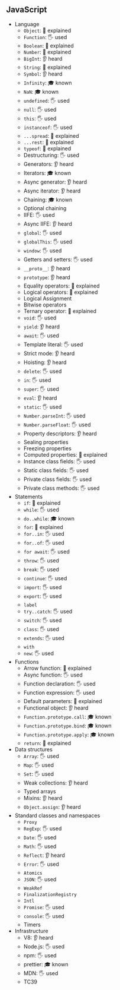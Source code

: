 ## JavaScript

- Language
  - `Object`: 🙋 explained
  - `Function`: 🖐️ used
  - `Boolean`: 🙋 explained
  - `Number`: 🙋 explained
  - `BigInt`: 👂 heard
  - `String`: 🙋 explained
  - `Symbol`: 👂 heard
  - `Infinity`: 🎓 known
  - `NaN`: 🎓 known
  - `undefined`: 🖐️ used
  - `null`: 🖐️ used
  - `this`: 🖐️ used
  - `instanceof`: 🖐️ used
  - `...spread`: 🙋 explained
  - `...rest`: 🙋 explained
  - `typeof`: 🙋 explained
  - Destructuring: 🖐️ used
  - Generators: 👂 heard
  - Iterators: 🎓 known
  - Async generator: 👂 heard
  - Async iterator: 👂 heard
  - Chaining: 🎓 known
  - Optional chaining
  - IIFE: 🖐️ used
  - Async IIFE: 👂 heard
  - `global`: 🖐️ used
  - `globalThis`: 🖐️ used
  - `window`: 🖐️ used
  - Getters and setters: 🖐️ used
  - `__proto__`: 👂 heard
  - `prototype`: 👂 heard
  - Equality operators: 🙋 explained
  - Logical operators: 🙋 explained
  - Logical Assignment
  - Bitwise operators
  - Ternary operator: 🙋 explained
  - `void`: 🖐️ used
  - `yield`: 👂 heard
  - `await`: 🖐️ used
  - Template literal: 🖐️ used
  - Strict mode: 👂 heard
  - Hoisting: 👂 heard
  - `delete`: 🖐️ used
  - `in`: 🖐️ used
  - `super`: 🖐️ used
  - `eval`: 👂 heard
  - `static`: 🖐️ used
  - `Number.parseInt`: 🖐️ used
  - `Number.parseFloat`: 🖐️ used
  - Property descriptors: 👂 heard
  - Sealing properties
  - Freezing properties
  - Computed properties: 🙋 explained
  - Instance class fields: 🖐️ used
  - Static class fields: 🖐️ used
  - Private class fields: 🖐️ used
  - Private class methods: 🖐️ used
- Statements
  - `if`: 🙋 explained
  - `while`: 🖐️ used
  - `do..while`: 🎓 known
  - `for`: 🙋 explained
  - `for..in`: 🖐️ used
  - `for..of`: 🖐️ used
  - `for await`: 🖐️ used
  - `throw`: 🖐️ used
  - `break`: 🖐️ used
  - `continue`: 🖐️ used
  - `import`: 🖐️ used
  - `export`: 🖐️ used
  - `label`
  - `try..catch`: 🖐️ used
  - `switch`: 🖐️ used
  - `class`: 🖐️ used
  - `extends`: 🖐️ used
  - `with`
  - `new`: 🖐️ used
- Functions
  - Arrow function: 🙋 explained
  - Async function: 🖐️ used
  - Function declaration: 🖐️ used
  - Function expression: 🖐️ used
  - Default parameters: 🙋 explained
  - Functional object: 👂 heard
  - `Function.prototype.call`: 🎓 known
  - `Function.prototype.bind`: 🎓 known
  - `Function.prototype.apply`: 🎓 known
  - `return`: 🙋 explained
- Data structures
  - `Array`: 🖐️ used
  - `Map`: 🖐️ used
  - `Set`: 🖐️ used
  - Weak collections: 👂 heard
  - Typed arrays
  - Mixins: 👂 heard
  - `Object.assign`: 👂 heard
- Standard classes and namespaces
  - `Proxy`
  - `RegExp`: 🖐️ used
  - `Date`: 🖐️ used
  - `Math`: 🖐️ used
  - `Reflect`: 👂 heard
  - `Error`: 🖐️ used
  - `Atomics`
  - `JSON`: 🖐️ used
  - `WeakRef`
  - `FinalizationRegistry`
  - `Intl`
  - `Promise`: 🖐️ used
  - `console`: 🖐️ used
  - Timers
- Infrastructure
  - V8: 👂 heard
  - Node.js: 🖐️ used
  - npm: 🖐️ used
  - prettier: 🎓 known
  - MDN: 🖐️ used
  - TC39
